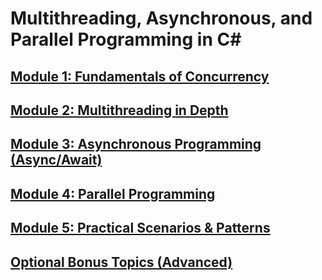 # Multithreading, Asynchronous, and Parallel Programming in C#

## [Module 1: Fundamentals of Concurrency](MODULE-1.md)

## [Module 2: Multithreading in Depth](MODULE-2.md)

## [Module 3: Asynchronous Programming (Async/Await)](docs/MODULE-3.md)

## [Module 4: Parallel Programming](docs/MODULE-4.md)

## [Module 5: Practical Scenarios & Patterns](docs/MODULE-5.md)

## [Optional Bonus Topics (Advanced)](docs/MODULE-6.md)

